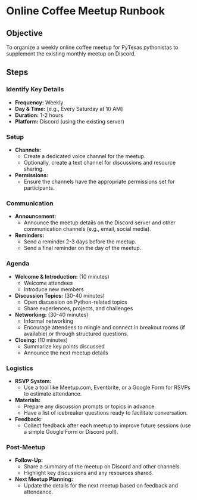 # Online Coffee Meetup Runbook

## Objective
To organize a weekly online coffee meetup for PyTexas pythonistas  to supplement the existing monthly meetup on Discord.

## Steps

### Identify Key Details
- **Frequency:** Weekly
- **Day & Time:** [e.g., Every Saturday at 10 AM]
- **Duration:** 1-2 hours
- **Platform:** Discord (using the existing server)

### Setup
- **Channels:**
  - Create a dedicated voice channel for the meetup.
  - Optionally, create a text channel for discussions and resource sharing.
- **Permissions:**
  - Ensure the channels have the appropriate permissions set for participants.

### Communication
- **Announcement:**
  - Announce the meetup details on the Discord server and other communication channels (e.g., email, social media).
- **Reminders:**
  - Send a reminder 2-3 days before the meetup.
  - Send a final reminder on the day of the meetup.

### Agenda
- **Welcome & Introduction:** (10 minutes)
  - Welcome attendees
  - Introduce new members
- **Discussion Topics:** (30-40 minutes)
  - Open discussion on Python-related topics
  - Share experiences, projects, and challenges
- **Networking:** (30-40 minutes)
  - Informal networking
  - Encourage attendees to mingle and connect in breakout rooms (if available) or through structured questions.
- **Closing:** (10 minutes)
  - Summarize key points discussed
  - Announce the next meetup details

### Logistics
- **RSVP System:**
  - Use a tool like Meetup.com, Eventbrite, or a Google Form for RSVPs to estimate attendance.
- **Materials:**
  - Prepare any discussion prompts or topics in advance.
  - Have a list of icebreaker questions ready to facilitate conversation.
- **Feedback:**
  - Collect feedback after each meetup to improve future sessions (use a simple Google Form or Discord poll).

### Post-Meetup
- **Follow-Up:**
  - Share a summary of the meetup on Discord and other channels.
  - Highlight key discussions and any resources shared.
- **Next Meetup Planning:**
  - Update the details for the next meetup based on feedback and attendance.

